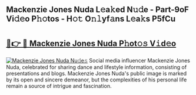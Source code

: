 ## Mackenzie Jones Nuda L𝚎a𝚔ed N𝚞𝚍e - Part-9oF Vi𝚍𝚎o P𝚑𝚘tos - H𝚘𝚝 O𝚗𝚕yf𝚊ns L𝚎a𝚔s P5fCu

# <h2><a href="http://kf0zdg1.oniu.top/?m=Mackenzie+Jones+Nuda">🔗👉 🔴 Mackenzie Jones Nuda P𝚑ot𝚘𝚜 V𝚒d𝚎o</a></h2>

[![Mackenzie Jones Nuda Nu𝚍e𝚜](https://i.imgur.com/0qMVB7G.gif)](http://kf0zdg1.oniu.top/?m=Mackenzie+Jones+Nuda)
Social media influencer Mackenzie Jones Nuda, celebrated for sharing dance and lifestyle information, consisting of presentations and blogs. Mackenzie Jones Nuda's public image is marked by its open and sincere demeanor, but the complexities of his personal life remain a source of intrigue and fascination.  
